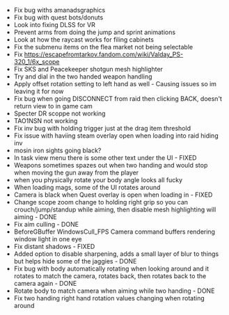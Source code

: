 - Fix bug withs amanadsgraphics
- Fix bug with quest bots/donuts
- Look into fixing DLSS for VR
- Prevent arms from doing the jump and sprint animations
- Look at how the raycast works for filing cabinets
- Fix the submenu items on the flea market not being selectable
- Fix https://escapefromtarkov.fandom.com/wiki/Valday_PS-320_1/6x_scope
- Fix SKS and Peacekeeper shotgun mesh highlighter
- Try and dial in the two handed weapon handling
- Apply offset rotation setting to left hand as well - Causing issues so im leaving it for now
- Fix bug when going DISCONNECT from raid then clicking BACK, doesn't return view to in game cam
- Specter DR scoppe not working
- TAO1NSN not working
- Fix inv bug with holding trigger just at the drag item threshold
- Fix issue with haviing steam overlay open when loading into raid hiding inv
- mosin iron sights going black?
- In task view menu there is some other text under the UI - FIXED
- Weapons sometimes spazes out when two handing and would stop when moving the gun away from the player
- when you physically rotate your body angle looks all fucky
- When loading mags, some of the UI rotates around
- Camera is black when Quest overlay is open when loading in - FIXED
- Change scope zoom change to holding right grip so you can crouch/jump/standup while aiming, then disable mesh highlighting will aiming - DONE
- Fix aim culling - DONE
- BeforeGBuffer WindowsCull_FPS Camera command buffers rendering window light in one eye
- Fix distant shadows - FIXED
- Added option to disable sharpening, adds a small layer of blur to things but helps hide some of the jaggies - DONE
- Fix bug with body automatically rotating when looking around and it rotates to match the camera, rotates back, then rotates back to the camera again - DONE
- Rotate body to match camera when aiming while two handing - DONE
- Fix two handing right hand rotation values changing when rotating around